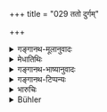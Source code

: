 +++
title = "029 ततो दुर्गम्"

+++

<details><summary>गङ्गानथ-मूलानुवादः</summary>

Then it will afflict his fortress and kingdom, the world along with movable and immovable things, as also the sages and the gods inhabiting the heavenly regions.—(29)
</details>

<details><summary>मेधातिथिः</summary>

देशाद्यनपेक्षया यत्र दण्डः प्रणीयते तत्र सराजकस्य जनपदस्य तिर्यक्स्थावरसहितस्य नाशः । ततो मन्त्रिभिर् जनपदैश् च राजा विज्ञापनीयः, त्यक्तव्यो वा तादृशो देशः । देवमुनयः पीड्यन्ते । इतःप्रदानजीवना देवाः । अस्मिंश् चानुष्ठानाद्युच्छेदान् नष्टा एव देवमुनयः । तथा च पुराणकारैः-

- वर्णाश्रमेभ्यः स्थित्वा तु लोके ऽस्मिन् यः प्रवर्तते ।

- स्वर्गादौ देवयोनीनां स्थितिहेतुः स वै स्मृतः ॥ इति ।

- प्रथमात् श्लोकाद् आरभ्य यावद् अयं श्लोकस् तत्रायम् अर्थसंग्रहः- समवृत्तेन क्षत्रियेण जनपदपरिपालनं कर्तव्यम् । तच् च दण्डेन विना न भवतीति स देशाद्यपेक्षयावश्यं निपुणतो निरूप्य स्वराष्ट्रे परराष्ट्रे वा यथाशास्त्रं प्रणेयः । अन्यथा तु प्रवृत्ताव् उभयलोकनाशः । अन्यः सर्वो ऽर्थवादः ॥ ७.२९ ॥
</details>

<details><summary>गङ्गानथ-भाष्यानुवादः</summary>

When Punishment is inflicted without due consideration of time, place &c., there is destruction of the whole kingdom along with the King and together with all animals and immovable things. Hence the King has to be warned of this by his ministers and his people; or these latter should leave the kingdom.

The sages and the gods are also afflicted:—the gods live upon offerings made by the inhabitants of the earth; hence when, on account of the disruption of the kingdom, there is no proper performance of sacrificial acts &c., the gods and the sages are as good as ‘destroyed.’ Says the author of the Purāṇas—

‘Whatever is done by persons of the various castes and stages, that has been declared to be the source of maintenance for persons of divine origin in heaven and the other regions’.

The upshot of all that has been said from the first verse to this is as follows:—‘The kingdom has got to be ruled by a Kṣatriya of impartial mind;—this cannot be done without punishment; hence this should be meted out, in his own kingdom as also elsewhere, in strict accordance with the Law, after a full investigation of the exigencies of time and place &c., relating to each case;—if it is inflicted otherwise, there is destruction of both worlds.’

The rest of it all is purely a commendatory supplement.—(29)
</details>

<details><summary>गङ्गानथ-टिप्पन्यः</summary>

This verse is quoted in *Vivādaratnākara* (p. 647), which explains
‘*tataḥ*’ as ‘after destroying the king along with his relations’;—and
in *Vivādacintāmaṇi* (p. 262), which explains ‘*tataḥ*’ as ‘after
destroying the king and his *bāndhavas*.’
</details>

<details><summary>भारुचिः</summary>

यदि नृपं सबान्धवं हत्वावतिष्ठेत दण्डः किं न लब्धं भवेत् । येन तु नैतावतावतिष्ठेत दण्डः किं न लब्धं भवेत् । येन तु नैतावतावतिष्ठते दुर्गादीन् अपि हन्ति । **अन्तरिक्षगतान्** द्युलोकगतांश् च देवादीन् अपि हन्ति । यस्माद् इतः प्रदानजीवना देवा मुनयश् चैतस्माद् असम्यक्प्रणयनाद् देशादिविप्लवे तदिज्याविच्छेदेन हता एव देवादयो भवन्ति, येभ्यो न प्रदीयते । तथा च पौराणिकाः-


> वर्णाश्रमेभ्यस् त्व् इज्या तु लोके ऽस्मिन् या प्रवर्तते ।  
> सर्वासां देवयोनीनां स्थितिहेतुः स वै स्मृतः ॥ इति ।
</details>

<details><summary>Bühler</summary>

029	Next it will afflict his castles, his territories, the whole world together with the movable and immovable (creation), likewise the sages and the gods, who (on the failure of offerings) ascend to the sky.
</details>
